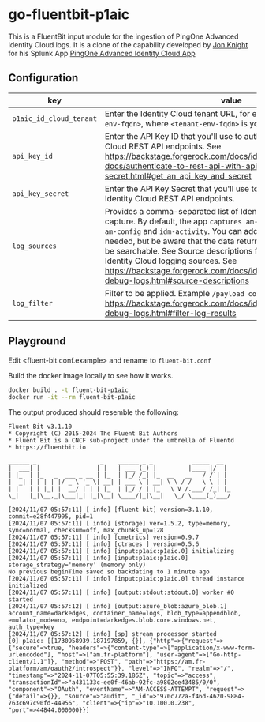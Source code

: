 # go-fluentbit-p1aic

This is a FluentBit input module for the ingestion of PingOne Advanced Identity Cloud logs. It is a clone of the capability developed by [Jon Knight](https://splunkbase.splunk.com/apps?author=jonkenator) for his Splunk App [PingOne Advanced Identity Cloud App](https://splunkbase.splunk.com/app/7529)

## Configuration

| key                      | value                                                                                                                                                                                                                                                                                                                                                                                                                                                                                   |
| ------------------------ | --------------------------------------------------------------------------------------------------------------------------------------------------------------------------------------------------------------------------------------------------------------------------------------------------------------------------------------------------------------------------------------------------------------------------------------------------------------------------------------- |
| `p1aic_id_cloud_tenant ` | Enter the Identity Cloud tenant URL, for example, `https://<tenant-env-fqdn>`, where `<tenant-env-fqdn>` is your Identity Cloud tenant.                                                                                                                                                                                                                                                                                                                                                 |
| `api_key_id`             | Enter the API Key ID that you'll use to authenticate to the Identity Cloud REST API endpoints.   See <https://backstage.forgerock.com/docs/idcloud/latest/developer-docs/authenticate-to-rest-api-with-api-key-and-secret.html#get_an_api_key_and_secret>                                                                                                                                                                                                                               |
| `api_key_secret`         | Enter the API Key Secret that you'll use to authenticate to the Identity Cloud REST API endpoints.                                                                                                                                                                                                                                                                                                                                                                                      |
| `log_sources`            | Provides a comma-separated list of Identity Cloud log sources to capture. By default, the app `captures am-authentication`, `am-access`, `am-config` and `idm-activity`. You can add more log sources if needed, but be aware that the data returned by some logs may not be searchable. See Source descriptions for further information on Identity Cloud logging sources. See <https://backstage.forgerock.com/docs/idcloud/latest/tenants/audit-debug-logs.html#source-descriptions> |
| `log_filter`             | Filter to be applied. Example `/payload co "WARNING"`. See <https://backstage.forgerock.com/docs/idcloud/latest/tenants/audit-debug-logs.html#filter-log-results>                                                                                                                                                                                                                                                                                                                       |

## Playground

Edit <fluent-bit.conf.example> and rename to `fluent-bit.conf`

Build the docker image locally to see how it works.

```bash
docker build . -t fluent-bit-p1aic
docker run -it --rm fluent-bit-p1aic
```

The output produced should resemble the following:
```
Fluent Bit v3.1.10
* Copyright (C) 2015-2024 The Fluent Bit Authors
* Fluent Bit is a CNCF sub-project under the umbrella of Fluentd
* https://fluentbit.io

______ _                  _    ______ _ _           _____  __  
|  ___| |                | |   | ___ (_) |         |____ |/  | 
| |_  | |_   _  ___ _ __ | |_  | |_/ /_| |_  __   __   / /`| | 
|  _| | | | | |/ _ \ '_ \| __| | ___ \ | __| \ \ / /   \ \ | | 
| |   | | |_| |  __/ | | | |_  | |_/ / | |_   \ V /.___/ /_| |_
\_|   |_|\__,_|\___|_| |_|\__| \____/|_|\__|   \_/ \____(_)___/

[2024/11/07 05:57:11] [ info] [fluent bit] version=3.1.10, commit=e28f447995, pid=1
[2024/11/07 05:57:11] [ info] [storage] ver=1.5.2, type=memory, sync=normal, checksum=off, max_chunks_up=128
[2024/11/07 05:57:11] [ info] [cmetrics] version=0.9.7
[2024/11/07 05:57:11] [ info] [ctraces ] version=0.5.6
[2024/11/07 05:57:11] [ info] [input:p1aic:p1aic.0] initializing
[2024/11/07 05:57:11] [ info] [input:p1aic:p1aic.0] storage_strategy='memory' (memory only)
No previous beginTime saved so backdating to 1 minute ago
[2024/11/07 05:57:11] [ info] [input:p1aic:p1aic.0] thread instance initialized
[2024/11/07 05:57:11] [ info] [output:stdout:stdout.0] worker #0 started
[2024/11/07 05:57:12] [ info] [output:azure_blob:azure_blob.1] account_name=darkedges, container_name=logs, blob_type=appendblob, emulator_mode=no, endpoint=darkedges.blob.core.windows.net, auth_type=key
[2024/11/07 05:57:12] [ info] [sp] stream processor started
[0] p1aic: [[1730958939.187197859, {}], {"http"=>{"request"=>{"secure"=>true, "headers"=>{"content-type"=>["application/x-www-form-urlencoded"], "host"=>["am.fr-platform"], "user-agent"=>["Go-http-client/1.1"]}, "method"=>"POST", "path"=>"https://am.fr-platform/am/oauth2/introspect"}}, "level"=>"INFO", "realm"=>"/", "timestamp"=>"2024-11-07T05:55:39.186Z", "topic"=>"access", "transactionId"=>"a431133c-ee0f-46ab-92fc-a9802ce43485/0/0", "component"=>"OAuth", "eventName"=>"AM-ACCESS-ATTEMPT", "request"=>{"detail"=>{}}, "source"=>"audit", "_id"=>"970c772a-f46d-4620-9884-763c697c90fd-44956", "client"=>{"ip"=>"10.100.0.238", "port"=>44844.000000}}]
```
